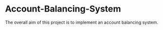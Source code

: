 # Account-Balancing-System
The overall aim of this project is to implement an account balancing system.
